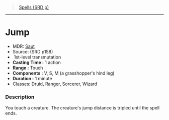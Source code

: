 ﻿---
!SpellItem
Family: SpellVO
Level: 1
Type: transmutation
CastingTime: 1 action
Range: Touch
Components: V, S, M (a grasshopper's hind leg)
Duration: 1 minute
Classes: Druid, Ranger, Sorcerer, Wizard
Id: spells_vo.md#jump
ParentLink: spells_vo.md#spells-srd-p
Name: Jump
ParentName: Spells (SRD p)
NameLevel: 1
AltName: '[Saut](hd_spells_saut.md)'
Source: (SRD p158)
Attributes: {}
---
> [Spells (SRD p)](srd_spells.md)

---

# Jump

- MDR: [Saut](hd_spells_saut.md)
- Source: (SRD p158)
-  1st-level transmutation
- **Casting Time :** 1 action
- **Range :** Touch
- **Components :** V, S, M (a grasshopper's hind leg)
- **Duration :** 1 minute
- Classes: Druid, Ranger, Sorcerer, Wizard

### Description

You touch a creature. The creature's jump distance is tripled until the spell ends.

